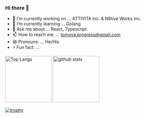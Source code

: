 ### Hi there 👋

- 🔭 I’m currently working on ... ATTIVITA inc. & N8tive Works inc.
- 🌱 I’m currently learning ... Golang
- 💬 Ask me about ... React, Typescript
- 📫 How to reach me: ... tomoya.progress@gmail.com
- 😄 Pronouns: ... He/His
- ⚡ Fun fact: ...

<!-- [![Top Langs](https://github-readme-stats.vercel.app/api/top-langs/?username=nakayan5&theme=dracula&layout=compact
)](https://github.com/anuraghazra/github-readme-stats)

[![Anurag's GitHub stats](https://github-readme-stats.vercel.app/api?username=nakayan5)](https://github.com/anuraghazra/github-readme-stats) -->

<p align="left"> 
  <img alt="Top Langs" height="150px" src="https://github-readme-stats.vercel.app/api/top-langs/?username=nakayan5&layout=compact&show_icons=true&theme=onedark" />
  <img alt="github stats" height="150px" src="https://github-readme-stats.vercel.app/api?username=nakayan5&theme=onedark&show_icons=ture" />
</p>

[![trophy](https://github-profile-trophy.vercel.app/?username=nakayan5&theme=onedark&column=7)](https://github.com/ryo-ma/github-profile-trophy)
